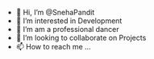 - 👋 Hi, I’m @SnehaPandit
- 👀 I’m interested in Development
- 🌱 I’m am a professional dancer
- 💞️ I’m looking to collaborate on Projects
- 📫 How to reach me ... 

<!---
SnehaPandit10/SnehaPandit10 is a ✨ special ✨ repository because its `README.md` (this file) appears on your GitHub profile.
You can click the Preview link to take a look at your changes.
--->
